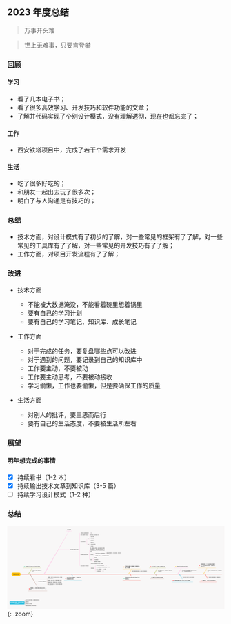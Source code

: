 ## 2023 年度总结

> 万事开头难

> 世上无难事，只要肯登攀

### 回顾

#### 学习

- 看了几本电子书；
- 看了很多高效学习、开发技巧和软件功能的文章；
- 了解并代码实现了个别设计模式，没有理解透彻，现在也都忘完了；

#### 工作

- 西安铁塔项目中，完成了若干个需求开发

#### 生活

- 吃了很多好吃的；
- 和朋友一起出去玩了很多次；
- 明白了与人沟通是有技巧的；

### 总结

- 技术方面，对设计模式有了初步的了解，对一些常见的框架有了了解，对一些常见的工具库有了了解，对一些常见的开发技巧有了了解；
- 工作方面，对项目开发流程有了了解；

### 改进

- 技术方面

  - 不能被大数据淹没，不能看着碗里想着锅里
  - 要有自己的学习计划
  - 要有自己的学习笔记、知识库、成长笔记

- 工作方面

  - 对于完成的任务，要复盘哪些点可以改进
  - 对于遇到的问题，要记录到自己的知识库中
  - 工作要主动，不要被动
  - 工作要主动思考，不要被动接收
  - 学习偷懒，工作也要偷懒，但是要确保工作的质量

- 生活方面
  - 对别人的批评，要三思而后行
  - 要有自己的生活态度，不要被生活所左右

### 展望

#### 明年想完成的事情

- [x] 持续看书（1-2 本）
- [x] 持续输出技术文章到知识库（3-5 篇）
- [ ] 持续学习设计模式（1-2 种）

### 总结

![我的23岁](2023_2026.assets/%E6%88%91%E7%9A%8423%E5%B2%81.png){: .zoom}
